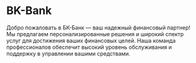 # BK-Bank
Добро пожаловать в БК-Банк — ваш надежный финансовый партнер! Мы предлагаем персонализированные решения и широкий спектр услуг для достижения ваших финансовых целей. Наша команда профессионалов обеспечит высокий уровень обслуживания и поддержку в управлении вашими средствами.
